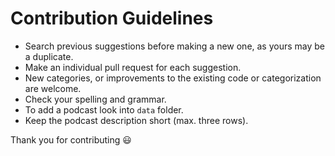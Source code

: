 # Contribution Guidelines
- Search previous suggestions before making a new one, as yours may be a duplicate.
- Make an individual pull request for each suggestion.
- New categories, or improvements to the existing code or categorization are welcome.
- Check your spelling and grammar.
- To add a podcast look into `data` folder.
- Keep the podcast description short (max. three rows).

Thank you for contributing 😃
